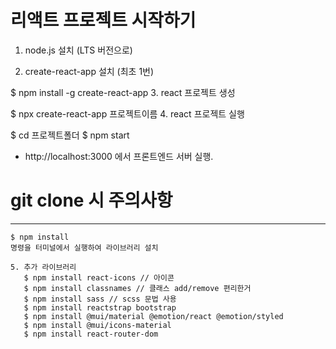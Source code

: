 # 리액트 프로젝트 시작하기

1. node.js 설치 (LTS 버전으로)

2. create-react-app 설치 (최초 1번)

$ npm install -g create-react-app
3. react 프로젝트 생성

$ npx create-react-app 프로젝트이름
4. react 프로젝트 실행

$ cd 프로젝트폴더
$ npm start
- http://localhost:3000 에서 프론트엔드 서버 실행.

# git clone 시 주의사항

---
```
$ npm install
명령을 터미널에서 실행하여 라이브러리 설치
```

```
5. 추가 라이브러리
   $ npm install react-icons // 아이콘
   $ npm install classnames // 클래스 add/remove 편리한거
   $ npm install sass // scss 문법 사용
   $ npm install reactstrap bootstrap
   $ npm install @mui/material @emotion/react @emotion/styled
   $ npm install @mui/icons-material
   $ npm install react-router-dom
```